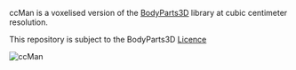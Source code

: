 ccMan is a voxelised version of the [BodyParts3D](https://dbarchive.biosciencedbc.jp/en/bodyparts3d/desc.html) library at cubic centimeter resolution.

This repository is subject to the BodyParts3D [Licence](https://dbarchive.biosciencedbc.jp/en/bodyparts3d/lic.html)

![ccMan](https://github.com/HenryHoward/ccman/blob/main/ccman.png)
